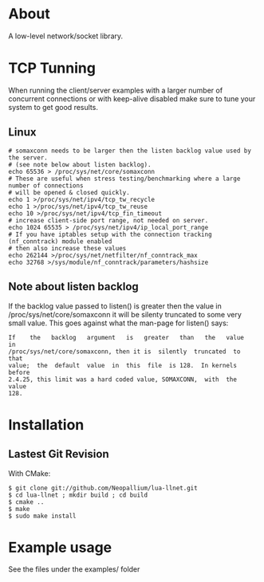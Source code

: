 About
=====

A low-level network/socket library.

TCP Tunning
===========
When running the client/server examples with a larger number of concurrent connections or with keep-alive disabled make sure to tune your system to get good results.

Linux
-----

	# somaxconn needs to be larger then the listen backlog value used by the server.
	# (see note below about listen backlog).
	echo 65536 > /proc/sys/net/core/somaxconn
	# These are useful when stress testing/benchmarking where a large number of connections
	# will be opened & closed quickly.
	echo 1 >/proc/sys/net/ipv4/tcp_tw_recycle
	echo 1 >/proc/sys/net/ipv4/tcp_tw_reuse
	echo 10 >/proc/sys/net/ipv4/tcp_fin_timeout
	# increase client-side port range, not needed on server.
	echo 1024 65535 > /proc/sys/net/ipv4/ip_local_port_range
	# If you have iptables setup with the connection tracking (nf_conntrack) module enabled
	# then also increase these values
	echo 262144 >/proc/sys/net/netfilter/nf_conntrack_max
	echo 32768 >/sys/module/nf_conntrack/parameters/hashsize

Note about listen backlog
-------------------------
If the backlog value passed to listen() is greater then the value in /proc/sys/net/core/somaxconn it will be silenty truncated to some very small value.  This goes against what the man-page for listen() says:

	If    the   backlog   argument   is   greater   than   the   value   in
	/proc/sys/net/core/somaxconn, then it is  silently  truncated  to  that
	value;  the  default  value  in  this  file  is 128.  In kernels before
	2.4.25, this limit was a hard coded value, SOMAXCONN,  with  the  value
	128.

Installation
============

Lastest Git Revision
--------------------

With CMake:

	$ git clone git://github.com/Neopallium/lua-llnet.git
	$ cd lua-llnet ; mkdir build ; cd build
	$ cmake ..
	$ make
	$ sudo make install


Example usage
=============
See the files under the examples/ folder


